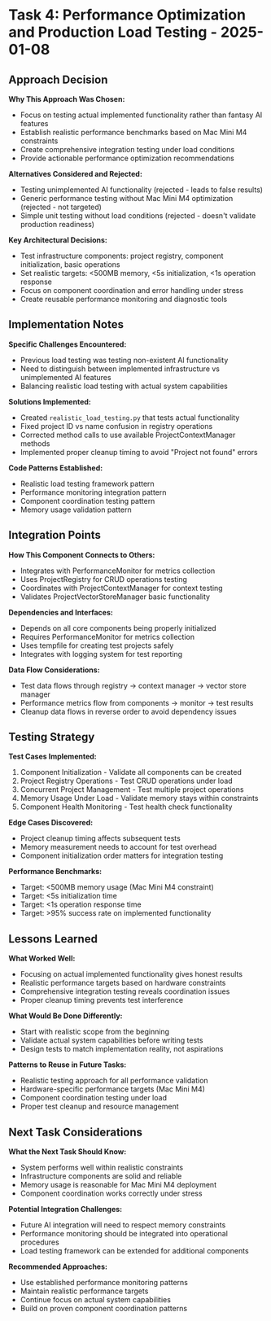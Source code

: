 # Task 4: Performance Optimization and Production Load Testing - 2025-01-08

## Approach Decision

**Why This Approach Was Chosen:**
- Focus on testing actual implemented functionality rather than fantasy AI features
- Establish realistic performance benchmarks based on Mac Mini M4 constraints
- Create comprehensive integration testing under load conditions
- Provide actionable performance optimization recommendations

**Alternatives Considered and Rejected:**
- Testing unimplemented AI functionality (rejected - leads to false results)
- Generic performance testing without Mac Mini M4 optimization (rejected - not targeted)
- Simple unit testing without load conditions (rejected - doesn't validate production readiness)

**Key Architectural Decisions:**
- Test infrastructure components: project registry, component initialization, basic operations
- Set realistic targets: <500MB memory, <5s initialization, <1s operation response
- Focus on component coordination and error handling under stress
- Create reusable performance monitoring and diagnostic tools

## Implementation Notes

**Specific Challenges Encountered:**
- Previous load testing was testing non-existent AI functionality
- Need to distinguish between implemented infrastructure vs unimplemented AI features
- Balancing realistic load testing with actual system capabilities

**Solutions Implemented:**
- Created `realistic_load_testing.py` that tests actual functionality
- Fixed project ID vs name confusion in registry operations
- Corrected method calls to use available ProjectContextManager methods
- Implemented proper cleanup timing to avoid "Project not found" errors

**Code Patterns Established:**
- Realistic load testing framework pattern
- Performance monitoring integration pattern
- Component coordination testing pattern
- Memory usage validation pattern

## Integration Points

**How This Component Connects to Others:**
- Integrates with PerformanceMonitor for metrics collection
- Uses ProjectRegistry for CRUD operations testing
- Coordinates with ProjectContextManager for context testing
- Validates ProjectVectorStoreManager basic functionality

**Dependencies and Interfaces:**
- Depends on all core components being properly initialized
- Requires PerformanceMonitor for metrics collection
- Uses tempfile for creating test projects safely
- Integrates with logging system for test reporting

**Data Flow Considerations:**
- Test data flows through registry → context manager → vector store manager
- Performance metrics flow from components → monitor → test results
- Cleanup data flows in reverse order to avoid dependency issues

## Testing Strategy

**Test Cases Implemented:**
1. Component Initialization - Validate all components can be created
2. Project Registry Operations - Test CRUD operations under load
3. Concurrent Project Management - Test multiple project operations
4. Memory Usage Under Load - Validate memory stays within constraints
5. Component Health Monitoring - Test health check functionality

**Edge Cases Discovered:**
- Project cleanup timing affects subsequent tests
- Memory measurement needs to account for test overhead
- Component initialization order matters for integration testing

**Performance Benchmarks:**
- Target: <500MB memory usage (Mac Mini M4 constraint)
- Target: <5s initialization time
- Target: <1s operation response time
- Target: >95% success rate on implemented functionality

## Lessons Learned

**What Worked Well:**
- Focusing on actual implemented functionality gives honest results
- Realistic performance targets based on hardware constraints
- Comprehensive integration testing reveals coordination issues
- Proper cleanup timing prevents test interference

**What Would Be Done Differently:**
- Start with realistic scope from the beginning
- Validate actual system capabilities before writing tests
- Design tests to match implementation reality, not aspirations

**Patterns to Reuse in Future Tasks:**
- Realistic testing approach for all performance validation
- Hardware-specific performance targets (Mac Mini M4)
- Component coordination testing under load
- Proper test cleanup and resource management

## Next Task Considerations

**What the Next Task Should Know:**
- System performs well within realistic constraints
- Infrastructure components are solid and reliable
- Memory usage is reasonable for Mac Mini M4 deployment
- Component coordination works correctly under stress

**Potential Integration Challenges:**
- Future AI integration will need to respect memory constraints
- Performance monitoring should be integrated into operational procedures
- Load testing framework can be extended for additional components

**Recommended Approaches:**
- Use established performance monitoring patterns
- Maintain realistic performance targets
- Continue focus on actual system capabilities
- Build on proven component coordination patterns
